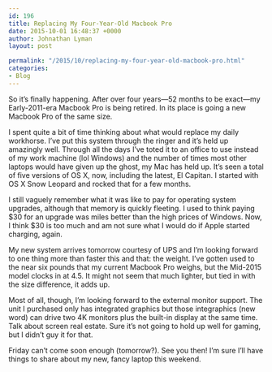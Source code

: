 ```yaml
---
id: 196
title: Replacing My Four-Year-Old Macbook Pro
date: 2015-10-01 16:48:37 +0000
author: Johnathan Lyman
layout: post

permalink: "/2015/10/replacing-my-four-year-old-macbook-pro.html"
categories:
- Blog
---
```

<div class="kg-card-markdown"><p>So it’s finally happening. After over four years—52 months to be exact—my Early-2011-era Macbook Pro is being retired. In its place is going a new Macbook Pro of the same size.</p><p>I spent quite a bit of time thinking about what would replace my daily workhorse. I’ve put this system through the ringer and it’s held up amazingly well. Through all the days I’ve toted it to an office to use instead of my work machine (lol Windows) and the number of times most other laptops would have given up the ghost, my Mac has held up. It’s seen a total of five versions of OS X, now, including the latest, El Capitan. I started with OS X Snow Leopard and rocked that for a few months.</p><p>I still vaguely remember what it was like to pay for operating system upgrades, although that memory is quickly fleeting. I used to think paying $30 for an upgrade was miles better than the high prices of Windows. Now, I think $30 is too much and am not sure what I would do if Apple started charging, again.</p><p>My new system arrives tomorrow courtesy of UPS and I’m looking forward to one thing more than faster this and that: the weight. I’ve gotten used to the near six pounds that my current Macbook Pro weighs, but the Mid-2015 model clocks in at 4.5. It might not seem that much lighter, but tied in with the size difference, it adds up.</p><p>Most of all, though, I’m looking forward to the external monitor support. The unit I purchased only has integrated graphics but those integraphics (new word) can drive two 4K monitors plus the built-in display at the same time. Talk about screen real estate. Sure it’s not going to hold up well for gaming, but I didn’t guy it for that.</p><p>Friday can’t come soon enough (tomorrow?). See you then! I’m sure I’ll have things to share about my new, fancy laptop this weekend.</p></div>